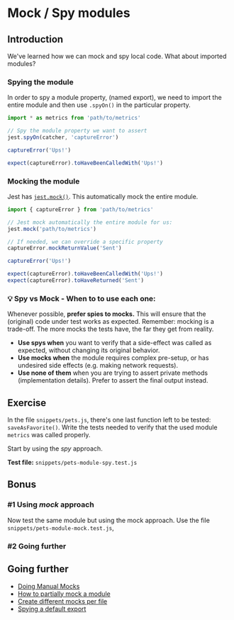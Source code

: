 # Mock / Spy modules

## Introduction

We've learned how we can mock and spy local code. What about imported modules?

### Spying the module

In order to spy a module property, (named export), we need to import the entire module and then use `.spyOn()` in the particular property.

```js
import * as metrics from 'path/to/metrics'

// Spy the module property we want to assert
jest.spyOn(catcher, 'captureError')

captureError('Ups!')

expect(captureError).toHaveBeenCalledWith('Ups!')
```

### Mocking the module

Jest has [`jest.mock()`](https://jestjs.io/docs/en/mock-functions#mocking-modules). This automatically mock the entire module.

```js
import { captureError } from 'path/to/metrics'

// Jest mock automatically the entire module for us:
jest.mock('path/to/metrics')

// If needed, we can override a specific property
captureError.mockReturnValue('Sent')

captureError('Ups!')

expect(captureError).toHaveBeenCalledWith('Ups!')
expect(captureError).toHaveReturned('Sent')
```

### 💡 Spy vs Mock - When to to use each one:

Whenever possible, **prefer spies to mocks.** This will ensure that the (original) code under test works as expected. Remember: mocking is a trade-off. The more mocks the tests have, the far they get from reality. <!-- lol so deep -->

- **Use spys when** you want to verify that a side-effect was called as expected, without changing its original behavior.
- **Use mocks when** the module requires complex pre-setup, or has undesired side effects (e.g. making network requests).
- **Use none of them** when you are trying to assert private methods (implementation details). Prefer to assert the final output instead.

## Exercise

In the file `snippets/pets.js`,
there's one last function left to be tested: `saveAsFavorite()`. Write the tests needed to verify that the used module `metrics` was called properly.

Start by using the _spy_ approach.

**Test file:** `snippets/pets-module-spy.test.js`

## Bonus

### #1 Using _mock_ approach

Now test the same module but using the mock approach. Use the file `snippets/pets-module-mock.test.js`,

### #2 Going further

## Going further

- [Doing Manual Mocks](https://jestjs.io/docs/en/manual-mocks)
- [How to partially mock a module](https://jestjs.io/docs/en/jest-object#jestrequireactualmodulename)
- [Create different mocks per file](https://jestjs.io/docs/en/jest-object#jestdomockmodulename-factory-options)
- [Spying a default export](https://stackoverflow.com/questions/32891606/how-to-spy-on-a-default-exported-function)
